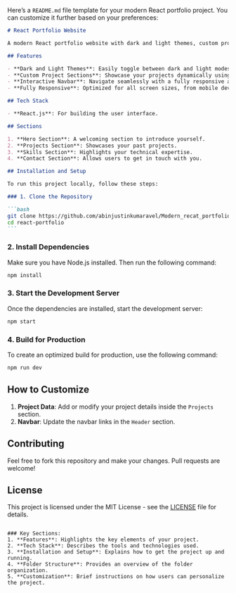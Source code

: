 Here’s a `README.md` file template for your modern React portfolio project. You can customize it further based on your preferences:

````markdown
# React Portfolio Website

A modern React portfolio website with dark and light themes, custom project sections, and a fully interactive, responsive design.

## Features

- **Dark and Light Themes**: Easily toggle between dark and light modes for a personalized user experience.
- **Custom Project Sections**: Showcase your projects dynamically using reusable components.
- **Interactive Navbar**: Navigate seamlessly with a fully responsive and interactive navigation bar.
- **Fully Responsive**: Optimized for all screen sizes, from mobile devices to desktops.

## Tech Stack

- **React.js**: For building the user interface.

## Sections

1. **Hero Section**: A welcoming section to introduce yourself.
2. **Projects Section**: Showcases your past projects.
3. **Skills Section**: Highlights your technical expertise.
4. **Contact Section**: Allows users to get in touch with you.

## Installation and Setup

To run this project locally, follow these steps:

### 1. Clone the Repository

```bash
git clone https://github.com/abinjustinkumaravel/Modern_recat_portfolio.git
cd react-portfolio
```
````

### 2. Install Dependencies

Make sure you have Node.js installed. Then run the following command:

```bash
npm install
```

### 3. Start the Development Server

Once the dependencies are installed, start the development server:

```bash
npm start
```

### 4. Build for Production

To create an optimized build for production, use the following command:

```bash
npm run dev
```

## How to Customize

1. **Project Data**: Add or modify your project details inside the `Projects` section.
2. **Navbar**: Update the navbar links in the `Header` section.

## Contributing

Feel free to fork this repository and make your changes. Pull requests are welcome!

## License

This project is licensed under the MIT License - see the [LICENSE](LICENSE) file for details.

```

### Key Sections:
1. **Features**: Highlights the key elements of your project.
2. **Tech Stack**: Describes the tools and technologies used.
3. **Installation and Setup**: Explains how to get the project up and running.
4. **Folder Structure**: Provides an overview of the folder organization.
5. **Customization**: Brief instructions on how users can personalize the project.
```
